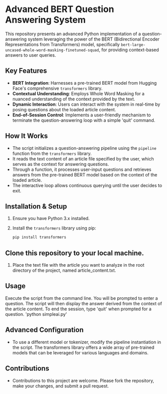 # Advanced BERT Question Answering System

This repository presents an advanced Python implementation of a question-answering system leveraging the power of the BERT (Bidirectional Encoder Representations from Transformers) model, specifically `bert-large-uncased-whole-word-masking-finetuned-squad`, for providing context-based answers to user queries.

## Key Features

- **BERT Integration**: Harnesses a pre-trained BERT model from Hugging Face's comprehensive `transformers` library.
- **Contextual Understanding**: Employs Whole Word Masking for a nuanced understanding of the context provided by the text.
- **Dynamic Interaction**: Users can interact with the system in real-time by posing questions about the loaded article content.
- **End-of-Session Control**: Implements a user-friendly mechanism to terminate the question-answering loop with a simple 'quit' command.

## How It Works

- The script initializes a question-answering pipeline using the `pipeline` function from the `transformers` library.
- It reads the text content of an article file specified by the user, which serves as the context for answering questions.
- Through a function, it processes user-input questions and retrieves answers from the pre-trained BERT model based on the context of the loaded article.
- The interactive loop allows continuous querying until the user decides to exit.

## Installation & Setup

1. Ensure you have Python 3.x installed.
2. Install the `transformers` library using pip:

   ```sh
   pip install transformers
## Clone this repository to your local machine.
1. Place the text file with the article you want to analyze in the root directory of the project, named article_content.txt.
## Usage
Execute the script from the command line. You will be prompted to enter a question. The script will then display the answer derived from the context of the article content. To end the session, type 'quit' when prompted for a question.
  'python simpleai.py'

## Advanced Configuration
- To use a different model or tokenizer, modify the pipeline instantiation in the script. The transformers library offers a wide array of pre-trained models that can be leveraged for various languages and domains.

## Contributions
- Contributions to this project are welcome. Please fork the repository, make your changes, and submit a pull request.
